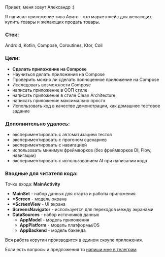 Привет, меня зовут Александр :)

Я написал приложение типа Авито - это маркетплейс для желающих купить товары и желающих продать товары.

### Стек:

Android, Kotlin, Compose, Coroutines, Ktor, Coil

### Цели:
- __Сделать приложение на Compose__
- Научиться делать приложения на Compose
- Проверить можно ли сделать полноценное приложение на Compose
- Исследовать возможности Compose
- написать приложение в ООП стиле
- написать приложение в стиле Clean Architecture
- написать приложение максимально просто
- Использовать код в качестве демонстрации, как домашнее тестовое задание

### Дополнительно удалось:
- экспериментировать с автоматизацией тестов
- экспериментировать с прогоном сценариев
- экспериментировать с навигацией
- использовать минимум фреймворков (без фреймворков DI, Flow, навигации)
- экспериментировать с использованием AI при написании кода

### Вводные для читателя кода:
Точка входа: __MainActivity__
- __MainSet__ - набор данных для старта и работы приложения
- __*Screen__ - модель экрана
- __*ScreenView__ - UI экрана
- __ScreensNavigator__ - используется для переходов между экранами 
- __DataSources__ - набор источников данных
  - __AppModel__ - модель приложения
  - __AppPlatform__ - модель платформы/OS
  - __AppBackend__ - модель бэкенда

Вся работа корутин производится в едином скоупе приложения.

Если есть вопросы и предложения то [напиши мне в телеграм](https://t.me/alex.ku.san)

